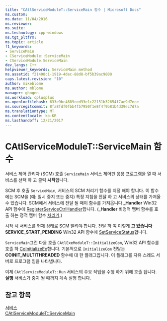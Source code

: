 ```yaml
---
title: "CAtlServiceModuleT::ServiceMain 함수 | Microsoft Docs"
ms.custom: 
ms.date: 11/04/2016
ms.reviewer: 
ms.suite: 
ms.technology: cpp-windows
ms.tgt_pltfrm: 
ms.topic: article
f1_keywords:
- ServiceMain
- CServiceModule::ServiceMain
- CServiceModule.ServiceMain
dev_langs: C++
helpviewer_keywords: ServiceMain method
ms.assetid: f21408c1-1919-4dec-88d8-bf5b39ac9808
caps.latest.revision: "10"
author: mikeblome
ms.author: mblome
manager: ghogen
ms.workload: cplusplus
ms.openlocfilehash: 633e9bc4689ced93e1c22151b32654f7ae9d7ece
ms.sourcegitcommit: 8fa8fdf0fbb4f57950f1e8f4f9b81b4d39ec7d7a
ms.translationtype: MT
ms.contentlocale: ko-KR
ms.lasthandoff: 12/21/2017
---
```

# <a name="catlservicemoduletservicemain-function"></a>CAtlServiceModuleT::ServiceMain 함수
서비스 제어 관리자 (SCM) 호출 `ServiceMain` 서비스 제어판 응용 프로그램을 열 때 서비스를 선택 하 고 클릭 **시작**합니다.  
  
 SCM 후 호출 `ServiceMain`, 서비스의 SCM 처리기 함수를 지정 해야 합니다. 이 함수에는 SCM을 (예: 일시 중지 또는 중지) 특정 지침을 전달 하 고 서비스의 상태를 가져올 수 있습니다. SCM에서 서비스에 전달 될 때이 함수를 가져옵니다 **_Handler** Win32 API 함수에 [RegisterServiceCtrlHandler](http://msdn.microsoft.com/library/windows/desktop/ms685054)합니다. (**_Handler** 비정적 멤버 함수를 호출 하는 정적 멤버 함수 [처리기](../atl/reference/catlservicemodulet-class.md#handler).)  
  
 시작 시 서비스를 현재 상태로 SCM 알려야 합니다. 전달 하 여 이렇게 **고 있습니다 SERVICE_START_PENDING** Win32 API 함수에 [SetServiceStatus](http://msdn.microsoft.com/library/windows/desktop/ms686241)합니다.  
  
 `ServiceMain`그런 다음 호출 `CAtlExeModuleT::InitializeCom`, Win32 API 함수를 호출 하 [CoInitializeEx](http://msdn.microsoft.com/library/windows/desktop/ms695279)합니다. 기본적으로 `InitializeCom` 전달는 **COINIT_MULTITHREADED** 함수에 대 한 플래그입니다. 이 플래그를 자유 스레드 서버로 프로그램 임을 나타냅니다.  
  
 이제 `CAtlServiceModuleT::Run` 서비스의 주요 작업을 수행 하기 위해 호출 됩니다. **실행** 서비스가 중지 될 때까지 계속 실행 합니다.  
  
## <a name="see-also"></a>참고 항목  
 [서비스](../atl/atl-services.md)   
 [CAtlServiceModuleT::ServiceMain](../atl/reference/catlservicemodulet-class.md#servicemain)

